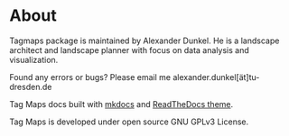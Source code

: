 # About

Tagmaps package is maintained by Alexander Dunkel. He is a landscape architect and landscape planner with focus on data analysis and visualization.

Found any errors or bugs? Please email me alexander.dunkel[ät]tu-dresden.de

Tag Maps docs built with [mkdocs](https://github.com/mkdocs/mkdocs) and [ReadTheDocs theme](https://github.com/mkdocs/mkdocs/tree/master/mkdocs/themes/readthedocs).

Tag Maps is developed under open source GNU GPLv3 License.